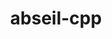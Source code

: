 ---
title: "abseil-cpp"
layout: cache
categories: [package, develop]
meta: {"versions": ["20230802.1"], "compilers": ["apple-clang@=15.0.0", "gcc@=11.3.0", "gcc@=11.4.0"], "oss": ["ubuntu20.04", "ubuntu22.04", "ventura"], "platforms": ["darwin", "linux"], "targets": ["aarch64", "neoverse_v1", "neoverse_v2", "x86_64_v3"], "stacks": ["e4s", "e4s-neoverse-v2", "e4s-neoverse_v1", "ml-darwin-aarch64-mps", "ml-linux-x86_64-cpu", "ml-linux-x86_64-cuda", "ml-linux-x86_64-rocm", "root"], "num_specs": 5, "num_specs_by_stack": {"ml-darwin-aarch64-mps": 1, "root": 5, "e4s-neoverse_v1": 1, "e4s": 1, "e4s-neoverse-v2": 1, "ml-linux-x86_64-rocm": 1, "ml-linux-x86_64-cuda": 1, "ml-linux-x86_64-cpu": 1}}
spec_details: [{"hash": "5a5imy4zj4hbcn4pvl5brxs2dwz2agwn", "compiler": "apple-clang@=15.0.0", "versions": ["20230802.1"], "os": "ventura", "platform": "darwin", "target": "aarch64", "variants": ["build_system=cmake", "build_type=Release", "cxxstd=14", "generator=make", "~ipo", "+shared"], "stacks": ["ml-darwin-aarch64-mps", "root"], "size": "-", "tarball": "https://binaries.spack.io/develop/build_cache/darwin-ventura-aarch64/apple-clang-15.0.0/abseil-cpp-20230802.1/darwin-ventura-aarch64-apple-clang-15.0.0-abseil-cpp-20230802.1-5a5imy4zj4hbcn4pvl5brxs2dwz2agwn.spack"}, {"hash": "pzzw2yvmx45oe4jc566bvucob4bx63jq", "compiler": "gcc@=11.4.0", "versions": ["20230802.1"], "os": "ubuntu20.04", "platform": "linux", "target": "neoverse_v1", "variants": ["build_system=cmake", "build_type=Release", "cxxstd=14", "generator=make", "~ipo", "+shared"], "stacks": ["root", "e4s-neoverse_v1"], "size": "-", "tarball": "https://binaries.spack.io/develop/build_cache/linux-ubuntu20.04-neoverse_v1/gcc-11.4.0/abseil-cpp-20230802.1/linux-ubuntu20.04-neoverse_v1-gcc-11.4.0-abseil-cpp-20230802.1-pzzw2yvmx45oe4jc566bvucob4bx63jq.spack"}, {"hash": "m6ospsgcscmtkwdanryw6hz56s4jj3kb", "compiler": "gcc@=11.4.0", "versions": ["20230802.1"], "os": "ubuntu20.04", "platform": "linux", "target": "x86_64_v3", "variants": ["build_system=cmake", "build_type=Release", "cxxstd=14", "generator=make", "~ipo", "+shared"], "stacks": ["e4s", "root"], "size": "-", "tarball": "https://binaries.spack.io/develop/build_cache/linux-ubuntu20.04-x86_64_v3/gcc-11.4.0/abseil-cpp-20230802.1/linux-ubuntu20.04-x86_64_v3-gcc-11.4.0-abseil-cpp-20230802.1-m6ospsgcscmtkwdanryw6hz56s4jj3kb.spack"}, {"hash": "mxvpzbsf7tgrk75y5dz7xfr5yajju45x", "compiler": "gcc@=11.4.0", "versions": ["20230802.1"], "os": "ubuntu22.04", "platform": "linux", "target": "neoverse_v2", "variants": ["build_system=cmake", "build_type=Release", "cxxstd=14", "generator=make", "~ipo", "+shared"], "stacks": ["root", "e4s-neoverse-v2"], "size": "-", "tarball": "https://binaries.spack.io/develop/build_cache/linux-ubuntu22.04-neoverse_v2/gcc-11.4.0/abseil-cpp-20230802.1/linux-ubuntu22.04-neoverse_v2-gcc-11.4.0-abseil-cpp-20230802.1-mxvpzbsf7tgrk75y5dz7xfr5yajju45x.spack"}, {"hash": "ldp4cjxzxg2w6ez6n6mikgyvxs4rg5qq", "compiler": "gcc@=11.3.0", "versions": ["20230802.1"], "os": "ubuntu22.04", "platform": "linux", "target": "x86_64_v3", "variants": ["build_system=cmake", "build_type=Release", "cxxstd=14", "generator=make", "~ipo", "+shared"], "stacks": ["ml-linux-x86_64-rocm", "root", "ml-linux-x86_64-cuda", "ml-linux-x86_64-cpu"], "size": "-", "tarball": "https://binaries.spack.io/develop/build_cache/linux-ubuntu22.04-x86_64_v3/gcc-11.3.0/abseil-cpp-20230802.1/linux-ubuntu22.04-x86_64_v3-gcc-11.3.0-abseil-cpp-20230802.1-ldp4cjxzxg2w6ez6n6mikgyvxs4rg5qq.spack"}]
---
